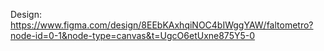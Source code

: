 Design: https://www.figma.com/design/8EEbKAxhqiNOC4bIWggYAW/faltometro?node-id=0-1&node-type=canvas&t=UgcO6etUxne875Y5-0
